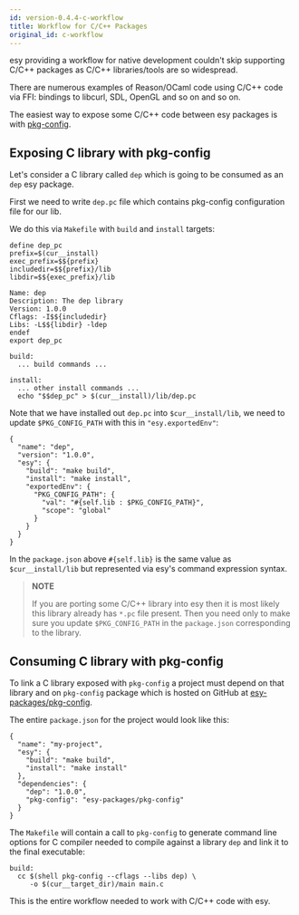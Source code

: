 ```yaml
---
id: version-0.4.4-c-workflow
title: Workflow for C/C++ Packages
original_id: c-workflow
---
```


esy providing a workflow for native development couldn't skip supporting C/C++
packages as C/C++ libraries/tools are so widespread.

There are numerous examples of Reason/OCaml code using C/C++ code via FFI:
bindings to libcurl, SDL, OpenGL and so on and so on.

The easiest way to expose some C/C++ code between esy packages is with
[pkg-config][].

## Exposing C library with pkg-config

Let's consider a C library called `dep` which is going to be consumed as an
`dep` esy package.

First we need to write `dep.pc` file which contains pkg-config configuration
file for our lib.

We do this via `Makefile` with `build` and `install` targets:

    define dep_pc
    prefix=$(cur__install)
    exec_prefix=$${prefix}
    includedir=$${prefix}/lib
    libdir=$${exec_prefix}/lib

    Name: dep
    Description: The dep library
    Version: 1.0.0
    Cflags: -I$${includedir}
    Libs: -L$${libdir} -ldep
    endef
    export dep_pc

    build:
      ... build commands ...

    install:
      ... other install commands ...
      echo "$$dep_pc" > $(cur__install)/lib/dep.pc

Note that we have installed out `dep.pc` into `$cur__install/lib`, we need to
update `$PKG_CONFIG_PATH` with this in `"esy.exportedEnv"`:

    {
      "name": "dep",
      "version": "1.0.0",
      "esy": {
        "build": "make build",
        "install": "make install",
        "exportedEnv": {
          "PKG_CONFIG_PATH": {
            "val": "#{self.lib : $PKG_CONFIG_PATH}",
            "scope": "global"
          }
        }
      }
    }

In the `package.json` above `#{self.lib}` is the same value as
`$cur__install/lib` but represented via esy's command expression syntax.

> **NOTE**
>
> If you are porting some C/C++ library into esy then it is most likely this
> library already has `*.pc` file present. Then you need only to make sure you
> update `$PKG_CONFIG_PATH` in the `package.json` corresponding to the library.

## Consuming C library with pkg-config

To link a C library exposed with `pkg-config` a project must depend on that
library and on `pkg-config` package which is hosted on GitHub at
[esy-packages/pkg-config][].

The entire `package.json` for the project would look like this:

    {
      "name": "my-project",
      "esy": {
        "build": "make build",
        "install": "make install"
      },
      "dependencies": {
        "dep": "1.0.0",
        "pkg-config": "esy-packages/pkg-config"
      }
    }

The `Makefile` will contain a call to `pkg-config` to generate command line
options for C compiler needed to compile against a library `dep` and link it to
the final executable:

    build:
      cc $(shell pkg-config --cflags --libs dep) \
         -o $(cur__target_dir)/main main.c

This is the entire workflow needed to work with C/C++ code with esy.

[pkg-config]: https://www.freedesktop.org/wiki/Software/pkg-config/
[esy-packages/pkg-config]: https://github.com/esy-packages/pkg-config
